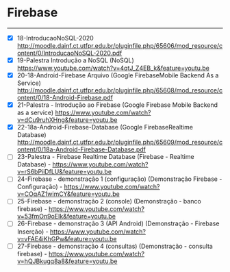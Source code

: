 # Firebase
-----------------

- [x] 18-IntroducaoNoSQL-2020 http://moodle.dainf.ct.utfpr.edu.br/pluginfile.php/65606/mod_resource/content/0/IntroducaoNoSQL-2020.pdf
- [x] 19-Palestra Introdução a NoSQL (NoSQL) https://www.youtube.com/watch?v=4qtJ_Z4EB_k&feature=youtu.be
- [x] 20-18-Android-Firebase Arquivo (Google FirebaseMobile Backend As a Service) http://moodle.dainf.ct.utfpr.edu.br/pluginfile.php/65608/mod_resource/content/0/18-Android-Firebase.pdf
- [x] 21-Palestra - Introdução ao Firebase (Google Firebase Mobile Backend as a service) https://www.youtube.com/watch?v=dCu9ruhXHng&feature=youtu.be
- [x] 22-18a-Android-Firebase-Database (Google FirebaseRealtime Database) http://moodle.dainf.ct.utfpr.edu.br/pluginfile.php/65609/mod_resource/content/0/18a-Android-Firebase-Database.pdf
- [ ] 23-Palestra - Firebase Realtime Database (Firebase - Realtime Database) - https://www.youtube.com/watch?v=rS6bPiiDfLU&feature=youtu.be
- [ ] 24-Firebase - demonstração 1 (configuração) (Demonstração Firebase - Configuração) - https://www.youtube.com/watch?v=COqAZ1wimCY&feature=youtu.be
- [ ] 25-Firebase - demonstração 2 (console) (Demonstração - banco firebase) - https://www.youtube.com/watch?v=53fmOn9oEIk&feature=youtu.be
- [ ] 26-Firebase - demonstração 3 (API Android) (Demonstração - Firebase Inserção) - https://www.youtube.com/watch?v=vFAE4iKhGPw&feature=youtu.be
- [ ] 27-Firebase - demonstração 4 (consultas) (Demonstração - consulta firebase) - https://www.youtube.com/watch?v=hQJBkugq8a8&feature=youtu.be
